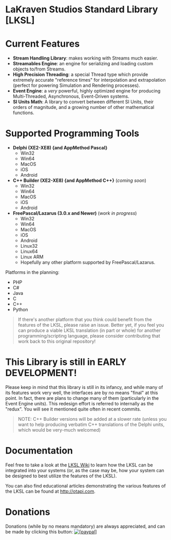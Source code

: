 LaKraven Studios Standard Library [LKSL]
====

Current Features
====
  - **Stream Handling Library**: makes working with Streams much easier.
  - **Streamables Engine**: an engine for serializing and loading custom objects to/from Streams.
  - **High Precision Threading**: a special Thread type which provide extremely accurate "reference times" for interpolation and extrapolation (perfect for powering Simulation and Rendering processes).
  - **Event Engine**: a *very* powerful, highly optimized engine for producing Multi-Threaded, Asynchronous, Event-Driven systems.
  - **SI Units Math**: A library to convert between different SI Units, their orders of magnitude, and a growing number of other mathematical functions.

Supported Programming Tools
====
  - **Delphi (XE2-XE8) {and AppMethod Pascal}**
      - Win32
      - Win64
      - MacOS
      - iOS
      - Android
  - **C++ Builder (XE2-XE8) {and AppMethod C++}** (_coming soon_)
      - Win32
      - Win64
      - MacOS
      - iOS
      - Android
  - **FreePascal/Lazarus (3.0.x and Newer)** (_work in progress_)
      - Win32
      - Win64
      - MacOS
      - iOS
      - Android
      - Linux32
      - Linux64
      - Linux ARM
      - Hopefully any other platform supported by FreePascal/Lazarus.

Platforms in the planning:
  - PHP
  - C#
  - Java
  - C
  - C++
  - Python

> If there's another platform that you think could benefit from the features of the LKSL, please raise an issue. Better yet, if you feel you can produce a viable LKSL translation (in part or whole) for another programming/scripting language, please consider contributing that work back to this original repository!

This Library is still in EARLY DEVELOPMENT!
====
Please keep in mind that this library is still in its infancy, and while many of its features work very well, the interfaces are by no means "final" at this point.
In fact, there are plans to change many of them (particularly in the Event Engine units). This redesign effort is referred to internally as the "redux". You will see it mentioned quite often in recent commits.

> NOTE: C++ Builder versions will be added at a slower rate (unless you want to help producing verbatim C++ translations of the Delphi units, which would be very-much welcomed)

Documentation
====
Feel free to take a look at the <a href="https://github.com/LaKraven/LKSL/wiki">LKSL Wiki</a> to learn how the LKSL can be integrated into your systems (or, as the case may be, how your system can be designed to best utilize the features of the LKSL).

You can also find educational articles demonstrating the various features of the LKSL can be found at http://otapi.com.

Donations
====
Donations (while by no means mandatory) are always appreciated, and can be made by clicking this button: <a href="https://www.paypal.com/cgi-bin/webscr?cmd=_s-xclick&hosted_button_id=84FXYZX27EUJL"><img src="https://www.paypalobjects.com/en_US/GB/i/btn/btn_donateCC_LG.gif" alt="[paypal]" /></a>
